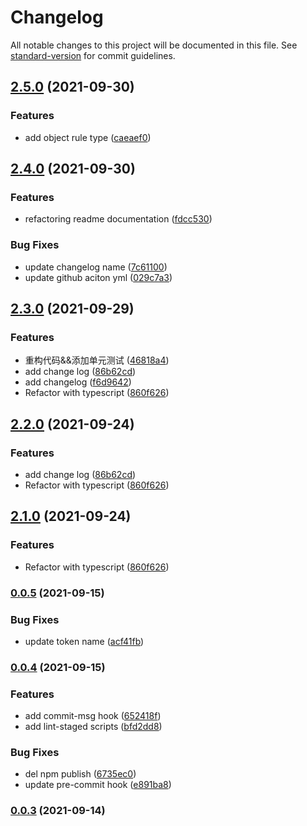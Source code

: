 # Changelog

All notable changes to this project will be documented in this file. See [standard-version](https://github.com/conventional-changelog/standard-version) for commit guidelines.

## [2.5.0](https://github.com/ckpack/parameter/compare/v2.4.0...v2.5.0) (2021-09-30)


### Features

* add object rule type ([caeaef0](https://github.com/ckpack/parameter/commit/caeaef008654f814b500c7b1c3aecac3fbe54016))

## [2.4.0](https://github.com/ckpack/parameter/compare/v2.3.0...v2.4.0) (2021-09-30)


### Features

* refactoring readme documentation ([fdcc530](https://github.com/ckpack/parameter/commit/fdcc5305bec6a61ed063b40782b0b57750917701))


### Bug Fixes

* update changelog name ([7c61100](https://github.com/ckpack/parameter/commit/7c61100ceacb7be81a5bb7791d73f081f07c809a))
* update github aciton yml ([029c7a3](https://github.com/ckpack/parameter/commit/029c7a3d1334c1c328fbab6c2ab84fe9dc09488e))

## [2.3.0](https://github.com/ckpack/parameter/compare/v2.0.1...v2.3.0) (2021-09-29)


### Features

* 重构代码&&添加单元测试 ([46818a4](https://github.com/ckpack/parameter/commit/46818a48d8ef93586ec17abb2a90809f84f6d076))
* add change log ([86b62cd](https://github.com/ckpack/parameter/commit/86b62cd06f86e0ec3772a748ea1260bfd4d8ef92))
* add changelog ([f6d9642](https://github.com/ckpack/parameter/commit/f6d96425d84f94236a4f8ab60756fa4996490a0f))
* Refactor with typescript ([860f626](https://github.com/ckpack/parameter/commit/860f6269dacfb935c3c3f285b6400600f8b3dbb3))

## [2.2.0](https://github.com/ckpack/parameter/compare/v2.0.1...v2.2.0) (2021-09-24)


### Features

* add change log ([86b62cd](https://github.com/ckpack/parameter/commit/86b62cd06f86e0ec3772a748ea1260bfd4d8ef92))
* Refactor with typescript ([860f626](https://github.com/ckpack/parameter/commit/860f6269dacfb935c3c3f285b6400600f8b3dbb3))

## [2.1.0](https://github.com/ckpack/parameter/compare/v2.0.1...v2.1.0) (2021-09-24)


### Features

* Refactor with typescript ([860f626](https://github.com/ckpack/parameter/commit/860f6269dacfb935c3c3f285b6400600f8b3dbb3))

### [0.0.5](https://github.com/chenkai0520/js-utils/compare/v0.0.4...v0.0.5) (2021-09-15)


### Bug Fixes

* update token name ([acf41fb](https://github.com/chenkai0520/js-utils/commit/acf41fb1d931e9ccabb5b03436f511a9ab2e6ed7))

### [0.0.4](https://github.com/chenkai0520/js-utils/compare/v0.0.3...v0.0.4) (2021-09-15)


### Features

* add commit-msg hook ([652418f](https://github.com/chenkai0520/js-utils/commit/652418fed422c4443a826127daf799bff9301239))
* add lint-staged scripts ([bfd2dd8](https://github.com/chenkai0520/js-utils/commit/bfd2dd8933f4cca751a14243e847bd28a9a4f5d9))


### Bug Fixes

* del npm publish ([6735ec0](https://github.com/chenkai0520/js-utils/commit/6735ec00f30c710b5136dc285ad543f8f14fb249))
* update pre-commit hook ([e891ba8](https://github.com/chenkai0520/js-utils/commit/e891ba83dcf05e5160eceda1f434c94051432f0d))

### [0.0.3](https://github.com/chenkai0520/js-utils/compare/v0.0.2...v0.0.3) (2021-09-14)
